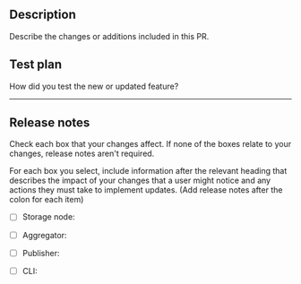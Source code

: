 ## Description 

Describe the changes or additions included in this PR.

## Test plan 

How did you test the new or updated feature?

---

## Release notes

Check each box that your changes affect. If none of the boxes relate to your changes, release notes aren't required.

For each box you select, include information after the relevant heading that describes the impact of your changes that a user might notice and any actions they must take to implement updates. (Add release notes after the colon for each item)

- [ ] Storage node: 
- [ ] Aggregator: 
- [ ] Publisher: 
- [ ] CLI: 

